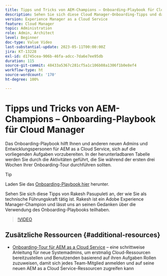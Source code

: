 ```yaml
---
title: Tipps und Tricks von AEM-Champions – Onboarding-Playbook für Cloud Manager
description: Sehen Sie sich diese Cloud Manager-Onboarding-Tipps und das Onboarding-Playbook vom AEM-Champion und -Experten Rakesh Pasupuleti an.
version: Experience Manager as a Cloud Service
feature: Cloud Manager
topic: Administration
role: Admin, Architect
level: Beginner
doc-type: Value Video
last-substantial-update: 2023-05-11T00:00:00Z
jira: KT-13228
exl-id: d1745cea-906b-46fa-adcc-7da6e7ee95db
duration: 115
source-git-commit: 48433a5367c281cf5a1c106b08a1306f1b0e8ef4
workflow-type: ht
source-wordcount: '170'
ht-degree: 100%

---
```


# Tipps und Tricks von AEM-Champions – Onboarding-Playbook für Cloud Manager

Das Onboarding-Playbook hilft Ihnen und anderen neuen Admins und Entwicklungspersonen für AEM as a Cloud Service, sich auf die vorliegenden Aufgaben vorzubereiten. In der herunterladbaren Tabelle werden Sie durch die Aktivitäten geführt, die Sie während der ersten drei Wochen Ihrer Onboarding-Tour durchführen sollten.

>[!TIP]
>
>Laden Sie das [Onboarding-Playbook hier](./assets/Cloud-Manager-for-AEM-as-a-Cloud-Service.xlsx) herunter.

Sehen Sie sich diese Tipps von Rakesh Pasupuleti an, der wie Sie als technische Führungskraft tätig ist. Rakesh ist ein Adobe Experience Manager-Champion und lässt uns an seinen Gedanken über die Verwendung des Onboarding-Playbooks teilhaben.

>[!VIDEO](https://video.tv.adobe.com/v/3419299?quality=12&learn=on)

## Zusätzliche Ressourcen {#additional-resources}

* [Onboarding-Tour für AEM as a Cloud Service](https://experienceleague.adobe.com/docs/experience-manager-cloud-service/content/onboarding/journey/overview.html?lang=de) – eine schrittweise Anleitung für neue Systemadmins, um erstmalig Cloud-Ressourcen bereitzustellen und Benutzenden basierend auf ihren Aufgaben Rollen zuzuweisen, damit sich jedes Team-Mitglied anmelden und auf seine neuen AEM as a Cloud Service-Ressourcen zugreifen kann

